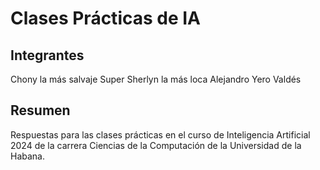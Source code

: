 # Clases Prácticas de IA
## Integrantes
Chony la más salvaje
Super Sherlyn la más loca
Alejandro Yero Valdés
## Resumen
Respuestas para las clases prácticas en el curso de Inteligencia Artificial 2024 de la carrera Ciencias de la Computación de la Universidad de la Habana.